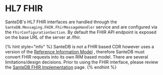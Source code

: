 # HL7 FHIR

SanteDB's HL7 FHIR interfaces are handled through the `SanteDB.Messaging.FHIR.FhirMessageHandler` service and are configured via the `FhirConfigurationSection`. By default the FHIR API endpoint is exposed on the base URL of the server at /fhir.

{% hint style="info" %}
SanteDB is not a FHIR based CDR however uses a version of the [Reference Information Model](../../../architecture/data-and-information-architecture/conceptual-data-model/) , therefore SanteDB must convert FHIR requests into its own RIM based model. There are several limitations/design decisions. Prior to using the FHIR interface, please review the [SanteDB FHIR Implementation](santedb-fhir-implementation/) page.
{% endhint %}





